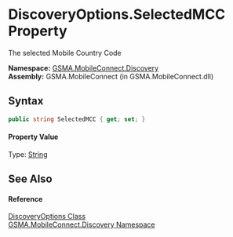 DiscoveryOptions.SelectedMCC Property
=====================================
The selected Mobile Country Code

**Namespace:** [GSMA.MobileConnect.Discovery][1]  
**Assembly:** GSMA.MobileConnect (in GSMA.MobileConnect.dll)

Syntax
------

```csharp
public string SelectedMCC { get; set; }
```

#### Property Value
Type: [String][2]

See Also
--------

#### Reference
[DiscoveryOptions Class][3]  
[GSMA.MobileConnect.Discovery Namespace][1]  

[1]: ../README.md
[2]: http://msdn.microsoft.com/en-us/library/s1wwdcbf
[3]: README.md
[4]: ../../_icons/Help.png